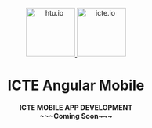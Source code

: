 <p align="center">
   <a href="http://htu.io" target="_blank">
     <img height="100" src="http://icbe.io/images/htutoken.gif" alt="htu.io">
   </a>
   <a href="http://icte.io" target="_blank">
     <img height="100" src="http://icbe.io/images/icte.png" alt="icte.io">
   </a>
 </p>
 <h1 align="center">ICTE Angular Mobile</h1>
 <h4 align="center">
   ICTE MOBILE APP DEVELOPMENT<br>
   ~~~Coming Soon~~~
</h4>
